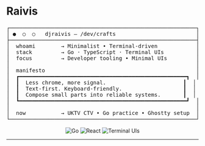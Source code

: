 # Raivis

<pre>
┌──────────────────────────────────────────────────────────┐
│ ●  ○  ○   djraivis — /dev/crafts                         │
├──────────────────────────────────────────────────────────┤
│  whoami        → Minimalist • Terminal-driven            │
│  stack         → Go · TypeScript · Terminal UIs          │
│  focus         → Developer tooling • Minimal UIs         │
│                                                          │
│  manifesto                                               │
│  ┏━━━━━━━━━━━━━━━━━━━━━━━━━━━━━━━━━━━━━━━━━━━━━━━━━━━━┓  │
│  ┃  Less chrome, more signal.                        ┃  │
│  ┃  Text-first. Keyboard-friendly.                   ┃  │
│  ┃  Compose small parts into reliable systems.       ┃  │
│  ┗━━━━━━━━━━━━━━━━━━━━━━━━━━━━━━━━━━━━━━━━━━━━━━━━━━━━┛  │
│                                                          │
│  now           → UKTV CTV • Go practice • Ghostty setup  │
└──────────────────────────────────────────────────────────┘
</pre>

<!-- Minimal "Dark Glass" Badges -->
<p align="center">
  <img src="https://img.shields.io/badge/-Go-0D1117?style=flat&logo=go&logoColor=00ADD8&labelColor=0D1117" alt="Go" />
  <img src="https://img.shields.io/badge/-React-0D1117?style=flat&logo=react&logoColor=61DAFB&labelColor=0D1117" alt="React" />
  <img src="https://img.shields.io/badge/-Terminal UIs-0D1117?style=flat&logo=gnometerminal&logoColor=FFFFFF&labelColor=0D1117" alt="Terminal UIs" />
</p>

---
